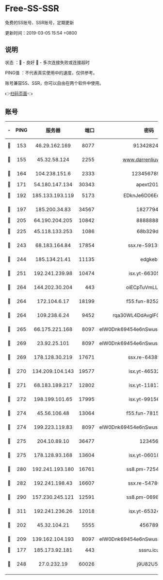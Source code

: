 # Free-SS-SSR

免费的SS账号、SSR账号，定期更新

更新时间：2019-03-05 15:54 +0800

## 说明

状态     ：🙂 - 良好 🙁 - 多次连接失败或连接超时

PING值   ：不代表真实使用中的速度，仅供参考。

账号兼容SS、SSR，你可以自由在两个软件中使用。

👉[扫码页面](https://liesauer.github.io/free-ss-ssr.github.io/)👈

## 账号

|-|PING|服务器|端口|密码|加密方式|区域|
|:----:|:----:|:-----:|-----:|:----:|:----:|:----:|
|🙂|153|46.29.162.169|8077|9134282479|aes-256-cfb|RU|
|🙂|155|45.32.58.124|2255|www.darrenliuwei.com|aes-256-cfb|JP|
|🙂|164|104.238.151.6|2333|12345678900|aes-256-cfb|JP|
|🙂|171|54.180.147.134|30343|apext2019|chacha20|KR|
|🙂|192|185.133.193.119|5173|EDknJe6D06EoWDaw|aes-256-cfb|US|
|🙂|197|185.200.34.83|34567|18277940|aes-256-cfb|US|
|🙂|205|64.190.204.205|10842|88888888|rc4-md5|US|
|🙂|225|45.118.133.253|1086|68b329da|aes-256-cfb|SG|
|🙂|243|68.183.164.84|17854|ssx.re-59139311|aes-256-cfb|US|
|🙂|244|185.134.21.41|11135|edgkeb|aes-256-cfb|GB|
|🙂|251|192.241.239.98|10474|isx.yt-66305789|aes-256-cfb|US|
|🙂|264|144.202.30.204|443|oiECpTuVmLLxk4Ts|aes-256-cfb|US|
|🙂|264|172.104.6.17|18199|f55.fun-82524174|aes-256-cfb|US|
|🙂|264|109.238.6.24|9452|rqa30WL4DdAvgIFG6Fs3znzTa|aes-256-cfb|FR|
|🙂|265|66.175.221.168|8097|eIW0Dnk69454e6nSwuspv9DmS201tQ0D|aes-256-cfb|US|
|🙂|269|23.92.25.101|8097|eIW0Dnk69454e6nSwuspv9DmS201tQ0D|aes-256-cfb|US|
|🙂|269|178.128.30.219|17671|ssx.re-64389778|aes-256-cfb|SG|
|🙂|270|134.209.104.143|19577|isx.yt-46532093|aes-256-cfb|SG|
|🙂|271|68.183.189.217|12802|isx.yt-11817272|aes-256-cfb|SG|
|🙂|272|198.199.101.65|17995|isx.yt-99156617|aes-256-cfb|US|
|🙂|274|45.56.106.48|13064|f55.fun-78155284|aes-256-cfb|US|
|🙂|274|199.223.119.83|8097|eIW0Dnk69454e6nSwuspv9DmS201tQ0D|aes-256-cfb|US|
|🙂|275|204.10.89.10|36477|123456|aes-256-cfb|US|
|🙂|275|178.128.93.168|13604|isx.yt-06018557|aes-256-cfb|SG|
|🙂|280|192.241.193.180|16761|ss8.pm-72545882|aes-256-cfb|US|
|🙂|282|192.241.198.43|16607|ssx.re-54780207|aes-256-cfb|US|
|🙂|290|157.230.245.121|12591|ss8.pm-06983018|aes-256-cfb|SG|
|🙂|311|192.241.236.26|12018|isx.yt-65324687|aes-256-cfb|US|
|🙂|202|45.32.104.21|5555|456789|aes-256-cfb|SG|
|🙂|209|139.162.104.193|8097|eIW0Dnk69454e6nSwuspv9DmS201tQ0D|aes-256-cfb|JP|
|🙁|177|185.173.92.181|443|sssru.icu|rc4-md5|RU|
|🙁|248|27.0.232.19|60026|j9U82U53|xchacha20-ietf-poly1305|HK|
